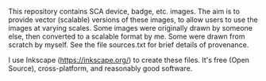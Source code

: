 This repository contains SCA device, badge, etc. images. The aim is to provide
vector (scalable) versions of these images, to allow users to use the images
at varying scales. Some images were originally drawn by someone else, then
converted to a scalable format by me. Some were drawn from scratch by myself.
See the file sources.txt for brief details of provenance.

I use Inkscape (https://inkscape.org/) to create these files. It's free (Open
Source), cross-platform, and reasonably good software.
